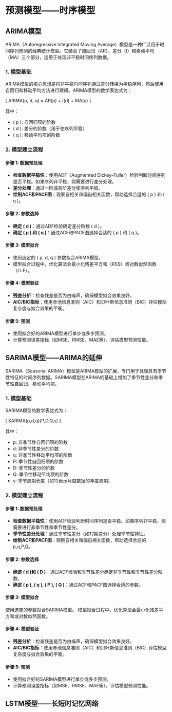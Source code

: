 # 预测模型——时序模型

## ARIMA模型

ARIMA（Autoregressive Integrated Moving Average）模型是一种广泛用于时间序列预测的经典统计模型。它结合了自回归（AR）、差分（I）和移动平均（MA）三个部分，适用于处理非平稳时间序列数据。

### 1. 模型基础

ARIMA模型的核心思想是将非平稳时间序列通过差分转换为平稳序列，然后使用自回归和移动平均方法进行建模。ARIMA模型的数学表达式为：

\[
ARIMA(p, d, q) = AR(p) + I(d) + MA(q)
\]

其中：

- \( p \): 自回归项的阶数
- \( d \): 差分的阶数（用于使序列平稳）
- \( q \): 移动平均项的阶数

### 2. 模型建立流程

#### **步骤 1: 数据预处理**

- **检查数据平稳性**：使用ADF（Augmented Dickey-Fuller）检验判断时间序列是否平稳。如果序列非平稳，则需要进行差分处理。
- **差分处理**：通过一阶或高阶差分使序列平稳。
- **绘制ACF和PACF图**：观察自相关和偏自相关函数，帮助选择合适的 \( p \) 和 \( q \)。

#### **步骤 2: 参数选择**

- **确定 \( d \)**：通过ADF检验确定差分阶数 \( d \)。
- **确定 \( p \) 和 \( q \)**：通过ACF和PACF图选择合适的 \( p \) 和 \( q \)。

#### **步骤 3: 模型拟合**

- 使用选定的 \( p, d, q \) 参数拟合ARIMA模型。
- 模型拟合过程中，优化算法会最小化残差平方和（RSS）或对数似然函数（LLF）。

#### **步骤 4: 模型验证**

- **残差分析**：检查残差是否为白噪声，确保模型拟合效果良好。
- **AIC/BIC指标**：使用赤池信息准则（AIC）和贝叶斯信息准则（BIC）评估模型复杂度与拟合效果的平衡。

#### **步骤 5: 预测**

- 使用拟合好的ARIMA模型进行单步或多步预测。
- 计算预测误差指标（如MSE、RMSE、MAE等），评估模型预测性能。

## SARIMA模型——ARIMA的延伸

SARIMA（Seasonal ARIMA）模型是ARIMA模型的扩展，专门用于处理具有季节性特征的时间序列数据。SARIMA模型在ARIMA的基础上增加了季节性差分和季节性自回归、移动平均项。

### 1. 模型基础

SARIMA模型的数学表达式为：

\[
SARIMA(p,d,q)(P,D,Q,s)
\]

其中：

- p: 非季节性自回归项的阶数
- d: 非季节性差分的阶数
- q: 非季节性移动平均项的阶数
- P: 季节性自回归项的阶数
- D: 季节性差分的阶数
- Q: 季节性移动平均项的阶数
- s: 季节周期长度（如12表示月度数据的年度周期）

### 2. 模型建立流程

#### **步骤 1: 数据预处理**

- **检查数据平稳性**：使用ADF检验判断时间序列是否平稳。如果序列非平稳，则需要进行非季节性和季节性差分。
- **季节性差分处理**：通过季节性差分（如12期差分）处理季节性特征。
- **绘制ACF和PACF图**：观察自相关和偏自相关函数，帮助选择合适的 p,q,P,Q。

#### **步骤 2: 参数选择**

- **确定 \( d \)和 \( D \)**：通过ADF检验和季节性差分确定非季节性和季节性差分阶数。
- **确定 \( p \), \( q \), \( P \), \( Q \)**：通过ACF和PACF图选择合适的参数。

#### **步骤 3: 模型拟合**

使用选定的参数拟合SARIMA模型。
模型拟合过程中，优化算法会最小化残差平方和或对数似然函数。

#### **步骤 4: 模型验证**

- **残差分析**：检查残差是否为白噪声，确保模型拟合效果良好。
- **AIC/BIC指标**：使用赤池信息准则（AIC）和贝叶斯信息准则（BIC）评估模型复杂度与拟合效果的平衡。

#### **步骤 5: 预测**

- 使用拟合好的SARIMA模型进行单步或多步预测。
- 计算预测误差指标（如MSE、RMSE、MAE等），评估模型预测性能。

## LSTM模型——长短时记忆网络
